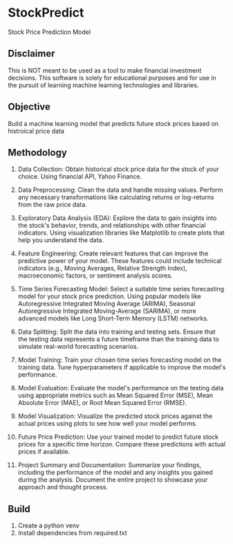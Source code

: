 # StockPredict
Stock Price Prediction Model

## Disclaimer
This is NOT meant to be used as a tool to make financial investment decisions. This software is solely for educational purposes and for use in the pursuit of learning machine learning technologies and libraries.

## Objective

Build a machine learning model that predicts future stock prices based on histroical price data

## Methodology

1. Data Collection: Obtain historical stock price data for the stock of your choice. Using financial API, Yahoo Finance.

2. Data Preprocessing: Clean the data and handle missing values. Perform any necessary transformations like calculating returns or log-returns from the raw price data.

3. Exploratory Data Analysis (EDA): Explore the data to gain insights into the stock's behavior, trends, and relationships with other financial indicators. Using visualization libraries like Matplotlib to create plots that help you understand the data.

4. Feature Engineering: Create relevant features that can improve the predictive power of your model. These features could include technical indicators (e.g., Moving Averages, Relative Strength Index), macroeconomic factors, or sentiment analysis scores.

5. Time Series Forecasting Model: Select a suitable time series forecasting model for your stock price prediction. Using popular models like Autoregressive Integrated Moving Average (ARIMA), Seasonal Autoregressive Integrated Moving-Average (SARIMA), or more advanced models like Long Short-Term Memory (LSTM) networks.

6. Data Splitting: Split the data into training and testing sets. Ensure that the testing data represents a future timeframe than the training data to simulate real-world forecasting scenarios.

7. Model Training: Train your chosen time series forecasting model on the training data. Tune hyperparameters if applicable to improve the model's performance.

8. Model Evaluation: Evaluate the model's performance on the testing data using appropriate metrics such as Mean Squared Error (MSE), Mean Absolute Error (MAE), or Root Mean Squared Error (RMSE).

9. Model Visualization: Visualize the predicted stock prices against the actual prices using plots to see how well your model performs.

10. Future Price Prediction: Use your trained model to predict future stock prices for a specific time horizon. Compare these predictions with actual prices if available.

11. Project Summary and Documentation: Summarize your findings, including the performance of the model and any insights you gained during the analysis. Document the entire project to showcase your approach and thought process.

## Build

1. Create a python venv
2. Install dependencies from required.txt